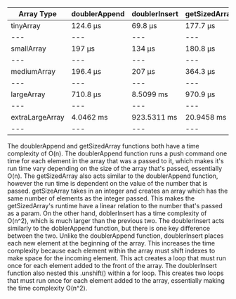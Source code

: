 |  Array Type    |  doublerAppend |  doublerInsert   |    getSizedArray |
| ---            | ---            | ---              | ---              |
|tinyArray       |124.6 μs        |69.8 μs           | 177.7 μs         |
| ---            | ---            |---               | ---              |
|smallArray      |197 μs          |134 μs            | 180.8 μs         |
| ---            | ---            | ---              | ---              |
|mediumArray     |196.4 μs        |207 μs            | 364.3 μs         |
| ---            | ---            | ---              | ---              |
|largeArray      |710.8 μs        |8.5099 ms         | 970.9 μs         |
| ---            | ---            | ---              | ---              |
|extraLargeArray |4.0462 ms       |923.5311 ms       | 20.9458 ms       |
| ---            | ---            | ---              | ---              |

The doublerAppend and getSizedArray functions both have a time complexity of O(n). The doublerAppend function runs a push command one time for each element in the array that was a passed to it, which makes it's run time vary depending on the size of the array that's passed, essentially O(n). The getSizedArray also acts similar to the doublerAppend function, however the run time is dependent on the value of the number that is passed. getSizeArray takes in an integer and creates an array which has the same number of elements as the integer passed. This makes the getSizedArray's runtime have a linear relation to the number that's passed as a param. On the other hand, doblerInsert has a time complexity of O(n^2), which is much larger than the previous two. The doublerInsert acts similarly to the doblerAppend function, but there is one key difference between the two. Unlike the doublerAppend function, doublerInsert places each new element at the beginning of the array. This increases the time complexity because each element within the array must shift indexes to make space for the incoming element. This act creates a loop that must run once for each element added to the front of the array. The doublerInsert function also nested this .unshift() within a for loop. This creates two loops that must run once for each element added to the array, essentially making the time complexity O(n^2).